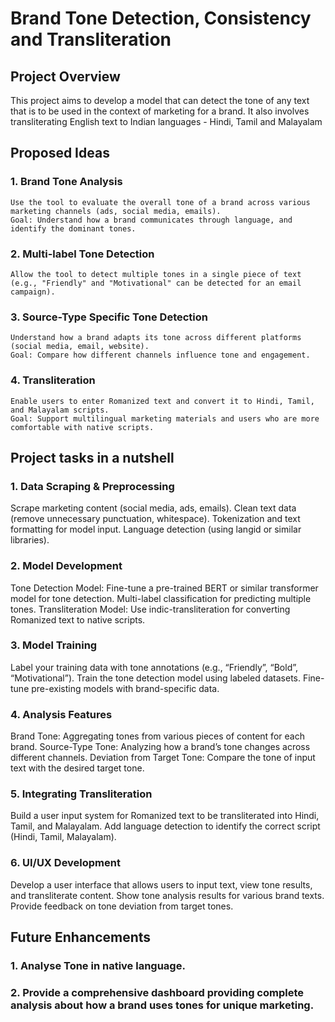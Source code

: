 # Brand Tone Detection, Consistency and Transliteration

## Project Overview
This project aims to develop a model that can detect the tone of any text that is to be used in the context of marketing for a brand.
It also involves transliterating English text to Indian languages - Hindi, Tamil and Malayalam

## Proposed Ideas
### 1. Brand Tone Analysis
    Use the tool to evaluate the overall tone of a brand across various marketing channels (ads, social media, emails).
    Goal: Understand how a brand communicates through language, and identify the dominant tones.

### 2. Multi-label Tone Detection
    Allow the tool to detect multiple tones in a single piece of text (e.g., "Friendly" and "Motivational" can be detected for an email campaign).

### 3. Source-Type Specific Tone Detection
    Understand how a brand adapts its tone across different platforms (social media, email, website).
    Goal: Compare how different channels influence tone and engagement.

### 4. Transliteration
    Enable users to enter Romanized text and convert it to Hindi, Tamil, and Malayalam scripts.
    Goal: Support multilingual marketing materials and users who are more comfortable with native scripts.

## Project tasks in a nutshell
### 1. Data Scraping & Preprocessing
Scrape marketing content (social media, ads, emails).
Clean text data (remove unnecessary punctuation, whitespace).
Tokenization and text formatting for model input.
Language detection (using langid or similar libraries).

### 2. Model Development
Tone Detection Model:
Fine-tune a pre-trained BERT or similar transformer model for tone detection.
Multi-label classification for predicting multiple tones.
Transliteration Model:
Use indic-transliteration for converting Romanized text to native scripts.

### 3. Model Training
Label your training data with tone annotations (e.g., “Friendly”, “Bold”, “Motivational”).
Train the tone detection model using labeled datasets.
Fine-tune pre-existing models with brand-specific data.

### 4. Analysis Features
Brand Tone: Aggregating tones from various pieces of content for each brand.
Source-Type Tone: Analyzing how a brand’s tone changes across different channels.
Deviation from Target Tone: Compare the tone of input text with the desired target tone.

### 5. Integrating Transliteration
Build a user input system for Romanized text to be transliterated into Hindi, Tamil, and Malayalam.
Add language detection to identify the correct script (Hindi, Tamil, Malayalam).

### 6. UI/UX Development
Develop a user interface that allows users to input text, view tone results, and transliterate content.
Show tone analysis results for various brand texts.
Provide feedback on tone deviation from target tones.

## Future Enhancements
### 1. Analyse Tone in native language.
### 2. Provide a comprehensive dashboard providing complete analysis about how a brand uses tones for unique marketing.